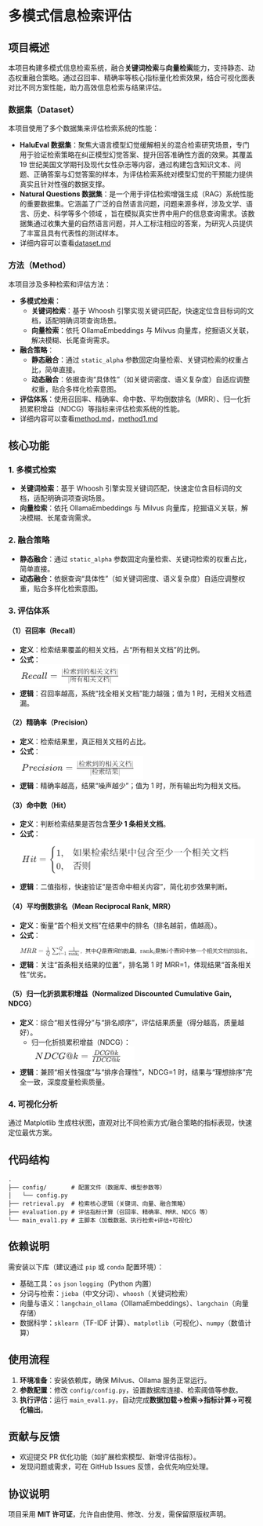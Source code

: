 # 多模式信息检索评估

## 项目概述  
本项目构建多模式信息检索系统，融合**关键词检索**与**向量检索**能力，支持静态、动态权重融合策略。通过召回率、精确率等核心指标量化检索效果，结合可视化图表对比不同方案性能，助力高效信息检索与结果评估。  

### 数据集（Dataset）
本项目使用了多个数据集来评估检索系统的性能：
- **HaluEval 数据集**：聚焦大语言模型幻觉缓解相关的混合检索研究场景，专门用于验证检索策略在纠正模型幻觉答案、提升回答准确性方面的效果。其覆盖 19 世纪美国文学期刊及现代女性杂志等内容，通过构建包含知识文本、问题、正确答案与幻觉答案的样本，为评估检索系统对模型幻觉的干预能力提供真实且针对性强的数据支撑。
- **Natural Questions 数据集**：是一个用于评估检索增强生成（RAG）系统性能的重要数据集。它涵盖了广泛的自然语言问题，问题来源多样，涉及文学、语言、历史、科学等多个领域 ，旨在模拟真实世界中用户的信息查询需求。该数据集通过收集大量的自然语言问题，并人工标注相应的答案，为研究人员提供了丰富且具有代表性的测试样本。
- 详细内容可以查看[dataset.md](https://github.com/Misuses/Evaluation/blob/main/Dataset/dataset.md "访问数据集描述")
### 方法（Method）
本项目涉及多种检索和评估方法：
- **多模式检索**：
    - **关键词检索**：基于 Whoosh 引擎实现关键词匹配，快速定位含目标词的文档，适配明确词项查询场景。
    - **向量检索**：依托 OllamaEmbeddings 与 Milvus 向量库，挖掘语义关联，解决模糊、长尾查询需求。
- **融合策略**：
    - **静态融合**：通过 `static_alpha` 参数固定向量检索、关键词检索的权重占比，简单直接。
    - **动态融合**：依据查询“具体性”（如关键词密度、语义复杂度）自适应调整权重，贴合多样化检索意图。
- **评估体系**：使用召回率、精确率、命中数、平均倒数排名（MRR）、归一化折损累积增益（NDCG）等指标来评估检索系统的性能。
- 详细内容可以查看[method.md](https://github.com/Misuses/Evaluation/blob/main/Method/method.md "访问方法描述")，[method1.md](https://github.com/Misuses/Evaluation/blob/main/Method/method1.md "访问方法描述")
  
## 核心功能  
### 1. 多模式检索  
- **关键词检索**：基于 Whoosh 引擎实现关键词匹配，快速定位含目标词的文档，适配明确词项查询场景。  
- **向量检索**：依托 OllamaEmbeddings 与 Milvus 向量库，挖掘语义关联，解决模糊、长尾查询需求。  

### 2. 融合策略  
- **静态融合**：通过 `static_alpha` 参数固定向量检索、关键词检索的权重占比，简单直接。  
- **动态融合**：依据查询“具体性”（如关键词密度、语义复杂度）自适应调整权重，贴合多样化检索意图。  

### 3. 评估体系 
#### （1）召回率（Recall）  
- **定义**：检索结果覆盖的相关文档，占“所有相关文档”的比例。  
- **公式**：  
  ![Recall公式](Formula/Recall.png)  
- **逻辑**：召回率越高，系统“找全相关文档”能力越强；值为 1 时，无相关文档遗漏。  

#### （2）精确率（Precision）  
- **定义**：检索结果里，真正相关文档的占比。  
- **公式**：  
  ![Precision公式](Formula/Precision.png)  
- **逻辑**：精确率越高，结果“噪声越少”；值为 1 时，所有输出均为相关文档。  

#### （3）命中数（Hit）  
- **定义**：判断检索结果是否包含**至少 1 条相关文档**。  
- **公式**：  
  ![Hit公式](Formula/Hit.png)  
- **逻辑**：二值指标，快速验证“是否命中相关内容”，简化初步效果判断。  

#### （4）平均倒数排名（Mean Reciprocal Rank, MRR）  
- **定义**：衡量“首个相关文档”在结果中的排名（排名越前，值越高）。  
- **公式**：  
  ![MRR公式](Formula/MRR.png)    
- **逻辑**：关注“首条相关结果的位置”，排名第 1 时 MRR=1，体现结果“首条相关性”优劣。  

#### （5）归一化折损累积增益（Normalized Discounted Cumulative Gain, NDCG）  
- **定义**：综合“相关性得分”与“排名顺序”，评估结果质量（得分越高，质量越好）。 
  - 归一化折损累积增益（NDCG）：  
    ![NDCG公式](Formula/NDCG.png#subset=NDCG)  
- **逻辑**：兼顾“相关性强度”与“排序合理性”，NDCG=1 时，结果与“理想排序”完全一致，深度度量检索质量。  

### 4. 可视化分析  
通过 Matplotlib 生成柱状图，直观对比不同检索方式/融合策略的指标表现，快速定位最优方案。  


## 代码结构  
```
.
├── config/       # 配置文件（数据库、模型参数等）
│   └── config.py 
├── retrieval.py  # 检索核心逻辑（关键词、向量、融合策略）
├── evaluation.py # 评估指标计算（召回率、精确率、MRR、NDCG 等）
└── main_eval1.py # 主脚本（加载数据、执行检索+评估+可视化）
```  


## 依赖说明  
需安装以下库（建议通过 `pip` 或 `conda` 配置环境）：  
- 基础工具：`os` `json` `logging`（Python 内置）  
- 分词与检索：`jieba`（中文分词）、`whoosh`（关键词检索）  
- 向量与语义：`langchain_ollama`（OllamaEmbeddings）、`langchain`（向量存储）  
- 数据科学：`sklearn`（TF-IDF 计算）、`matplotlib`（可视化）、`numpy`（数值计算）  


## 使用流程  
1. **环境准备**：安装依赖库，确保 Milvus、Ollama 服务正常运行。  
2. **参数配置**：修改 `config/config.py`，设置数据库连接、检索阈值等参数。  
3. **执行评估**：运行 `main_eval1.py`，自动完成**数据加载→检索→指标计算→可视化输出**。  


## 贡献与反馈  
- 欢迎提交 PR 优化功能（如扩展检索模型、新增评估指标）。  
- 发现问题或需求，可在 GitHub Issues 反馈，会优先响应处理。  


## 协议说明  
项目采用 **MIT 许可证**，允许自由使用、修改、分发，需保留原版权声明。  

 
